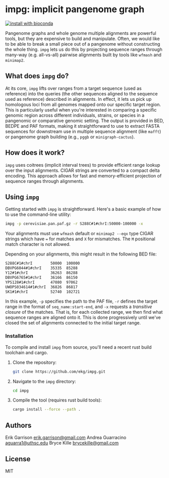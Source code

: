 # impg: implicit pangenome graph

[![install with bioconda](https://img.shields.io/badge/install%20with-bioconda-brightgreen.svg?style=flat)](http://bioconda.github.io/recipes/impg/README.html)

Pangenome graphs and whole genome multiple alignments are powerful tools, but they are expensive to build and manipulate.
Often, we would like to be able to break a small piece out of a pangenome without constructing the whole thing.
`impg` lets us do this by projecting sequence ranges through many-way (e.g. all-vs-all) pairwise alignments built by tools like `wfmash` and `minimap2`.

## What does `impg` do?

At its core, `impg` lifts over ranges from a target sequence (used as reference) into the queries (the other sequences aligned to the sequence used as reference) described in alignments.
In effect, it lets us pick up homologous loci from all genomes mapped onto our specific target region.
This is particularly useful when you're interested in comparing a specific genomic region across different individuals, strains, or species in a pangenomic or comparative genomic setting.
The output is provided in BED, BEDPE and PAF formats, making it straightforward to use to extract FASTA sequences for downstream use in multiple sequence alignment (like `mafft`) or pangenome graph building (e.g., `pggb` or `minigraph-cactus`).

## How does it work?

`impg` uses coitrees (implicit interval trees) to provide efficient range lookup over the input alignments.
CIGAR strings are converted to a compact delta encoding.
This approach allows for fast and memory-efficient projection of sequence ranges through alignments.

## Using `impg`

Getting started with `impg` is straightforward. Here's a basic example of how to use the command-line utility:

```bash
impg -p cerevisiae.pan.paf.gz -r S288C#1#chrI:50000-100000 -x
```

Your alignments must use `wfmash` default or `minimap2 --eqx` type CIGAR strings which have `=` for matches and `X` for mismatches. The `M` positional match character is not allowed.

Depending on your alignments, this might result in the following BED file:

```txt
S288C#1#chrI        50000  100000
DBVPG6044#1#chrI    35335  85288
Y12#1#chrI          36263  86288
DBVPG6765#1#chrI    36166  86150
YPS128#1#chrI       47080  97062
UWOPS034614#1#chrI  36826  86817
SK1#1#chrI          52740  102721
```

In this example, `-p` specifies the path to the PAF file, `-r` defines the target range in the format of `seq_name:start-end`, and `-x` requests a *transitive closure* of the matches.
That is, for each collected range, we then find what sequence ranges are aligned onto it.
This is done progressively until we've closed the set of alignments connected to the initial target range.

### Installation

To compile and install `impg` from source, you'll need a recent rust build toolchain and cargo.

1. Clone the repository:
   ```bash
   git clone https://github.com/ekg/impg.git
   ```
2. Navigate to the `impg` directory:
   ```bash
   cd impg
   ```
3. Compile the tool (requires rust build tools):
   ```bash
   cargo install --force --path .
   ```

## Authors

Erik Garrison <erik.garrison@gmail.com>
Andrea Guarracino <aguarra1@uthsc.edu>
Bryce Kille <brycekille@gmail.com>

## License

MIT
